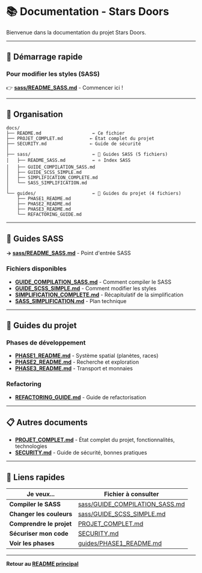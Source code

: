 # 📚 Documentation - Stars Doors

Bienvenue dans la documentation du projet Stars Doors.

---

## 🎯 Démarrage rapide

### Pour modifier les styles (SASS)
👉 **[sass/README_SASS.md](./sass/README_SASS.md)** - Commencer ici !

---

## 📂 Organisation

```
docs/
├── README.md                   ← Ce fichier
├── PROJET_COMPLET.md          ← État complet du projet
├── SECURITY.md                ← Guide de sécurité
│
├── sass/                       ← 📁 Guides SASS (5 fichiers)
│   ├── README_SASS.md          ← ⭐ Index SASS
│   ├── GUIDE_COMPILATION_SASS.md
│   ├── GUIDE_SCSS_SIMPLE.md
│   ├── SIMPLIFICATION_COMPLETE.md
│   └── SASS_SIMPLIFICATION.md
│
└── guides/                     ← 📁 Guides du projet (4 fichiers)
    ├── PHASE1_README.md
    ├── PHASE2_README.md
    ├── PHASE3_README.md
    └── REFACTORING_GUIDE.md
```

---

## 🎨 Guides SASS

**→ [sass/README_SASS.md](./sass/README_SASS.md)** - Point d'entrée SASS

### Fichiers disponibles
- **[GUIDE_COMPILATION_SASS.md](./sass/GUIDE_COMPILATION_SASS.md)** - Comment compiler le SASS
- **[GUIDE_SCSS_SIMPLE.md](./sass/GUIDE_SCSS_SIMPLE.md)** - Comment modifier les styles
- **[SIMPLIFICATION_COMPLETE.md](./sass/SIMPLIFICATION_COMPLETE.md)** - Récapitulatif de la simplification
- **[SASS_SIMPLIFICATION.md](./sass/SASS_SIMPLIFICATION.md)** - Plan technique

---

## 📖 Guides du projet

### Phases de développement
- **[PHASE1_README.md](./guides/PHASE1_README.md)** - Système spatial (planètes, races)
- **[PHASE2_README.md](./guides/PHASE2_README.md)** - Recherche et exploration
- **[PHASE3_README.md](./guides/PHASE3_README.md)** - Transport et monnaies

### Refactoring
- **[REFACTORING_GUIDE.md](./guides/REFACTORING_GUIDE.md)** - Guide de refactorisation

---

## 📋 Autres documents

- **[PROJET_COMPLET.md](./PROJET_COMPLET.md)** - État complet du projet, fonctionnalités, technologies
- **[SECURITY.md](./SECURITY.md)** - Guide de sécurité, bonnes pratiques

---

## 🚀 Liens rapides

| Je veux... | Fichier à consulter |
|------------|---------------------|
| **Compiler le SASS** | [sass/GUIDE_COMPILATION_SASS.md](./sass/GUIDE_COMPILATION_SASS.md) |
| **Changer les couleurs** | [sass/GUIDE_SCSS_SIMPLE.md](./sass/GUIDE_SCSS_SIMPLE.md) |
| **Comprendre le projet** | [PROJET_COMPLET.md](./PROJET_COMPLET.md) |
| **Sécuriser mon code** | [SECURITY.md](./SECURITY.md) |
| **Voir les phases** | [guides/PHASE1_README.md](./guides/PHASE1_README.md) |

---

**Retour au [README principal](../README.md)**
